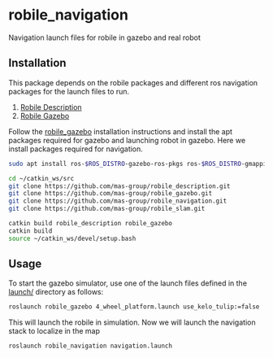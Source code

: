 # robile_navigation
Navigation launch files for robile in gazebo and real robot


## Installation

This package depends on the robile packages and different ros navigation packages for the launch files to run.

1. [Robile Description]()
2. [Robile Gazebo]()

Follow the [robile_gazebo]() installation instructions and install the apt packages required for gazebo and launching robot in gazebo.
Here we install packages required for navigation.
~~~ sh
sudo apt install ros-$ROS_DISTRO-gazebo-ros-pkgs ros-$ROS_DISTRO-gmapping ros-$ROS_DISTRO-amcl ros-$ROS_DISTRO-map-server ros-$ROS_DISTRO-move-base ros-$ROS_DISTRO-dwa-local-planner

cd ~/catkin_ws/src
git clone https://github.com/mas-group/robile_description.git
git clone https://github.com/mas-group/robile_gazebo.git
git clone https://github.com/mas-group/robile_navigation.git
git clone https://github.com/mas-group/robile_slam.git

catkin build robile_description robile_gazebo
catkin build
source ~/catkin_ws/devel/setup.bash
~~~

## Usage

To start the gazebo simulator, use one of the launch files defined in the [launch/](launch/) directory as follows:

~~~ sh
roslaunch robile_gazebo 4_wheel_platform.launch use_kelo_tulip:=false
~~~

This will launch the robile in simulation. Now we will launch the navigation stack to localize in the map

~~~ sh
roslaunch robile_navigation navigation.launch
~~~

